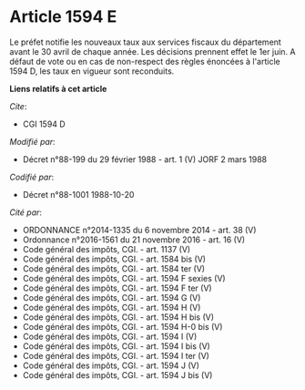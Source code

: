 # Article 1594 E

Le préfet notifie les nouveaux taux aux services fiscaux du département avant le 30 avril de chaque année. Les décisions
prennent effet le 1er juin. A défaut de vote ou en cas de non-respect des règles énoncées à l'article 1594 D, les taux en
vigueur sont reconduits.

**Liens relatifs à cet article**

_Cite_:

  - CGI 1594 D

_Modifié par_:

  - Décret n°88-199 du 29 février 1988 - art. 1 (V) JORF 2 mars 1988

_Codifié par_:

  - Décret n°88-1001 1988-10-20

_Cité par_:

  - ORDONNANCE n°2014-1335 du 6 novembre 2014 - art. 38 (V)
  - Ordonnance n°2016-1561 du 21 novembre 2016 - art. 16 (V)
  - Code général des impôts, CGI. - art. 1137 (V)
  - Code général des impôts, CGI. - art. 1584 bis (V)
  - Code général des impôts, CGI. - art. 1584 ter (V)
  - Code général des impôts, CGI. - art. 1594 F sexies (V)
  - Code général des impôts, CGI. - art. 1594 F ter (V)
  - Code général des impôts, CGI. - art. 1594 G (V)
  - Code général des impôts, CGI. - art. 1594 H (V)
  - Code général des impôts, CGI. - art. 1594 H bis (V)
  - Code général des impôts, CGI. - art. 1594 H-0 bis (V)
  - Code général des impôts, CGI. - art. 1594 I (V)
  - Code général des impôts, CGI. - art. 1594 I bis (V)
  - Code général des impôts, CGI. - art. 1594 I ter (V)
  - Code général des impôts, CGI. - art. 1594 J (V)
  - Code général des impôts, CGI. - art. 1594 J bis (V)
